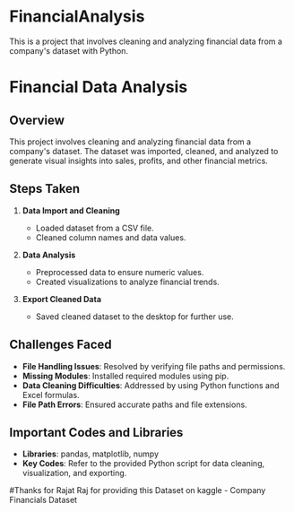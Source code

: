 # FinancialAnalysis
This is a project that involves cleaning and analyzing financial data from a company's dataset with Python.


# Financial Data Analysis

## Overview
This project involves cleaning and analyzing financial data from a company's dataset. The dataset was imported, cleaned, and analyzed to generate visual insights into sales, profits, and other financial metrics.

## Steps Taken
1. **Data Import and Cleaning**
   - Loaded dataset from a CSV file.
   - Cleaned column names and data values.

2. **Data Analysis**
   - Preprocessed data to ensure numeric values.
   - Created visualizations to analyze financial trends.

3. **Export Cleaned Data**
   - Saved cleaned dataset to the desktop for further use.

## Challenges Faced
- **File Handling Issues**: Resolved by verifying file paths and permissions.
- **Missing Modules**: Installed required modules using pip.
- **Data Cleaning Difficulties**: Addressed by using Python functions and Excel formulas.
- **File Path Errors**: Ensured accurate paths and file extensions.

## Important Codes and Libraries
- **Libraries**: pandas, matplotlib, numpy
- **Key Codes**: Refer to the provided Python script for data cleaning, visualization, and exporting.

#Thanks for Rajat Raj for providing this Dataset on kaggle - Company Financials Dataset



